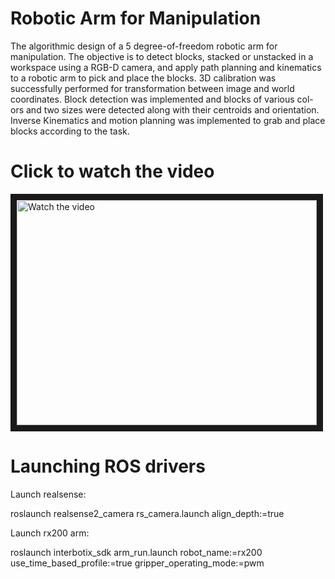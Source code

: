 # Robotic Arm for Manipulation

The algorithmic design of a 5 degree-of-freedom robotic arm for manipulation.
The objective is to detect blocks, stacked or unstacked in a workspace using a RGB-D camera,
and apply path planning and kinematics to a robotic arm to pick and place the blocks. 
3D calibration was successfully performed for transformation between image and world coordinates.
Block detection was implemented and blocks of various col- ors and two sizes were detected along 
with their centroids and orientation. Inverse Kinematics and motion planning was implemented to 
grab and place blocks according to the task.

# Click to watch the video

<a href="http://www.youtube.com/watch?feature=player_embedded&v=JX__0Y76WpM" target="_blank">
 <img src="https://img.youtube.com/vi/JX__0Y76WpM/0.jpg" alt="Watch the video" width="480" height="360" border="10" />
</a>

# Launching ROS drivers

Launch realsense:

roslaunch realsense2_camera rs_camera.launch align_depth:=true

Launch rx200 arm:

roslaunch interbotix_sdk arm_run.launch robot_name:=rx200 use_time_based_profile:=true gripper_operating_mode:=pwm
